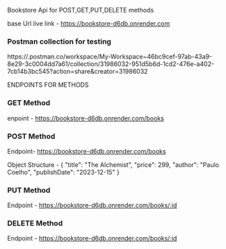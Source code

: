 
Bookstore Api for POST,GET,PUT,DELETE methods

base Url live  link - https://bookstore-d6db.onrender.com


### Postman collection for testing 
https://.postman.co/workspace/My-Workspace~46bc9cef-97ab-43a9-8e29-3c0004dd7a61/collection/31986032-951d5b6d-1cd2-476e-a402-7cb14b3bc545?action=share&creator=31986032


ENDPOINTS FOR METHODS

### GET Method
enpoint - https://bookstore-d6db.onrender.com/books

### POST Method
Endpoint- https://bookstore-d6db.onrender.com/books

Object Structure - {
  "title": "The Alchemist",
  "price": 299,
  "author": "Paulo Coelho",
  "publishDate": "2023-12-15"
}

### PUT Method
Endpoint - https://bookstore-d6db.onrender.com/books/:id

### DELETE Method
Endpoint - https://bookstore-d6db.onrender.com/books/:id




